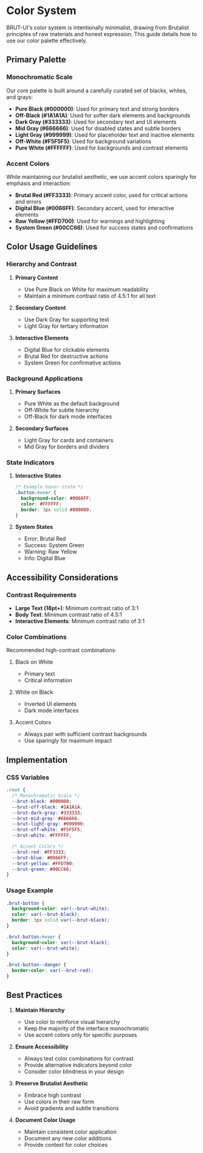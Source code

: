 # Color System

BRUT-UI's color system is intentionally minimalist, drawing from Brutalist principles of raw materials and honest expression. This guide details how to use our color palette effectively.

## Primary Palette

### Monochromatic Scale

Our core palette is built around a carefully curated set of blacks, whites, and grays:

- **Pure Black (#000000)**: Used for primary text and strong borders
- **Off-Black (#1A1A1A)**: Used for softer dark elements and backgrounds
- **Dark Gray (#333333)**: Used for secondary text and UI elements
- **Mid Gray (#666666)**: Used for disabled states and subtle borders
- **Light Gray (#999999)**: Used for placeholder text and inactive elements
- **Off-White (#F5F5F5)**: Used for background variations
- **Pure White (#FFFFFF)**: Used for backgrounds and contrast elements

### Accent Colors

While maintaining our brutalist aesthetic, we use accent colors sparingly for emphasis and interaction:

- **Brutal Red (#FF3333)**: Primary accent color, used for critical actions and errors
- **Digital Blue (#0066FF)**: Secondary accent, used for interactive elements
- **Raw Yellow (#FFD700)**: Used for warnings and highlighting
- **System Green (#00CC66)**: Used for success states and confirmations

## Color Usage Guidelines

### Hierarchy and Contrast

1. **Primary Content**
   - Use Pure Black on White for maximum readability
   - Maintain a minimum contrast ratio of 4.5:1 for all text

2. **Secondary Content**
   - Use Dark Gray for supporting text
   - Light Gray for tertiary information

3. **Interactive Elements**
   - Digital Blue for clickable elements
   - Brutal Red for destructive actions
   - System Green for confirmative actions

### Background Applications

1. **Primary Surfaces**
   - Pure White as the default background
   - Off-White for subtle hierarchy
   - Off-Black for dark mode interfaces

2. **Secondary Surfaces**
   - Light Gray for cards and containers
   - Mid Gray for borders and dividers

### State Indicators

1. **Interactive States**
   ```css
   /* Example hover state */
   .button:hover {
     background-color: #0066FF;
     color: #FFFFFF;
     border: 3px solid #000000;
   }
   ```

2. **System States**
   - Error: Brutal Red
   - Success: System Green
   - Warning: Raw Yellow
   - Info: Digital Blue

## Accessibility Considerations

### Contrast Requirements

- **Large Text (18pt+)**: Minimum contrast ratio of 3:1
- **Body Text**: Minimum contrast ratio of 4.5:1
- **Interactive Elements**: Minimum contrast ratio of 3:1

### Color Combinations

Recommended high-contrast combinations:

1. Black on White
   - Primary text
   - Critical information

2. White on Black
   - Inverted UI elements
   - Dark mode interfaces

3. Accent Colors
   - Always pair with sufficient contrast backgrounds
   - Use sparingly for maximum impact

## Implementation

### CSS Variables

```css
:root {
  /* Monochromatic Scale */
  --brut-black: #000000;
  --brut-off-black: #1A1A1A;
  --brut-dark-gray: #333333;
  --brut-mid-gray: #666666;
  --brut-light-gray: #999999;
  --brut-off-white: #F5F5F5;
  --brut-white: #FFFFFF;

  /* Accent Colors */
  --brut-red: #FF3333;
  --brut-blue: #0066FF;
  --brut-yellow: #FFD700;
  --brut-green: #00CC66;
}
```

### Usage Example

```css
.brut-button {
  background-color: var(--brut-white);
  color: var(--brut-black);
  border: 3px solid var(--brut-black);
}

.brut-button:hover {
  background-color: var(--brut-black);
  color: var(--brut-white);
}

.brut-button--danger {
  border-color: var(--brut-red);
}
```

## Best Practices

1. **Maintain Hierarchy**
   - Use color to reinforce visual hierarchy
   - Keep the majority of the interface monochromatic
   - Use accent colors only for specific purposes

2. **Ensure Accessibility**
   - Always test color combinations for contrast
   - Provide alternative indicators beyond color
   - Consider color blindness in your design

3. **Preserve Brutalist Aesthetic**
   - Embrace high contrast
   - Use colors in their raw form
   - Avoid gradients and subtle transitions

4. **Document Color Usage**
   - Maintain consistent color application
   - Document any new color additions
   - Provide context for color choices